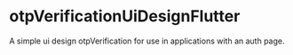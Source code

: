 # otpVerificationUiDesignFlutter

A simple ui design otpVerification for use in applications with an auth page.

